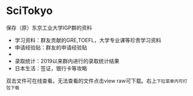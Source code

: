 # SciTokyo
<p>保存（原）东京工业大学IGP群的资料</p>
<ul>
  <li>学习资料：群友贡献的GRE,TOEFL，大学专业课等珍贵学习资料</li>
  <li>申请经验贴：群友的申请经验贴<li>
  <li>录取统计：2019以来群内进行的录取统计结果</li>
  <li>日本生活：签证，银行卡等攻略</li>
</ul>
<p>双击文件可在线查看。无法查看的文件点击view raw可下载。右上<code>下拉菜单内可打包下载</p>

